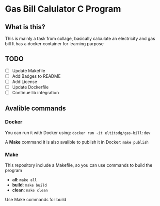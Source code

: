 # Gas Bill Calulator C Program

## What is this?

This is mainly a task from collage, basically calculate an electricity and gas bill
It has a docker container for learning purpose

## TODO

- [ ] Update Makefile
- [ ] Add Badges to README
- [ ] Add License
- [ ] Update Dockerfile
- [ ] Continue lib integration

## Avalible commands 

### Docker
You can run it with Docker using: 
`docker run -it eltitodg/gas-bill:dev`

A **Make** command it is also avalible to publish it in Docker: 
`make publish` 

### Make 
This repository include a Makefile, so you can use commands to build the program 
- **all**: `make all`  
- **build**: `make build`  
- **clean**: `make clean`  


Use Make commands for build 
